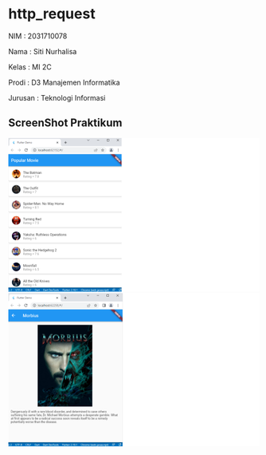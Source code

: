 # http_request
NIM     : 2031710078

Nama    : Siti Nurhalisa

Kelas   : MI 2C 

Prodi   : D3 Manajemen Informatika 

Jurusan : Teknologi Informasi

## ScreenShot Praktikum

![Contoh Tampilan Gambar](img/img1.png)
![Contoh Tampilan Gambar](img/img2.png)


